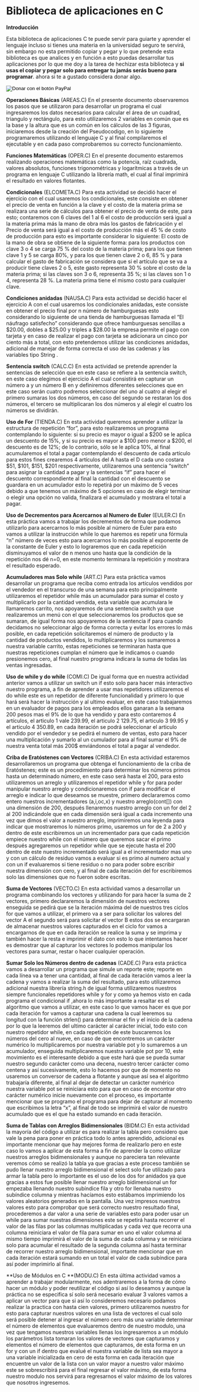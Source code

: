 # Biblioteca de aplicaciones en C

**Introducción**

Esta biblioteca de aplicaciones C te puede servir para guiarte y aprender el lenguaje incluso si tienes una materia en la universidad seguro te servirá, sin embargo no esta permitido copiar y pegar y lo que pretende esta biblioteca es que analices y en función a esto puedas desarrollar tus aplicaciones por lo que me doy a la tarea de hechizar esta biblioteca y **si usas el copiar y pegar solo para entregar tu jamás serás bueno para programar**. ahora si te a gustado considera donar algo.

<form action="https://www.paypal.com/cgi-bin/webscr" method="post" target="_top">
<input type="hidden" name="cmd" value="_s-xclick" />
<input type="hidden" name="hosted_button_id" value="8CJHCFZUQG9PL" />
<input type="image" src="https://www.paypalobjects.com/es_XC/MX/i/btn/btn_donateCC_LG.gif" border="0" name="submit" title="PayPal - The safer, easier way to pay online!" alt="Donar con el botón PayPal" />
<img alt="" border="0" src="https://www.paypal.com/es_MX/i/scr/pixel.gif" width="1" height="1" />
</form>

**Operaciones Básicas** (AREAS.C)
En el presente documento observaremos los pasos que se utilizaron para desarrollar un programa el cual ingresaremos los datos necesarios para calcular el área de un cuadrad, triangulo y rectángulo, para esto utilizaremos 2 variables en común que es la base y la altura que es un común en los cálculos de las 3 figuras, iniciaremos desde la creación del Pseudocodigo, en lo siguiente programaremos utilizando el lenguaje C y al final compilaremos el ejecutable y en cada paso comprobaremos su correcto funcionamiento.

**Funciones Matemáticas** (OPER.C)
En el presente documento estaremos realizando operaciones matemáticas como la
potencia, raíz cuadrada, valores absolutos, funciones trigonométricas y logarítmicas a
través de un programa en lenguaje C utilizando la librería math, el cual al final
imprimirá el resultado en valores flotantes.

**Condicionales** (ELCOMETA.C)
Para esta actividad se decidió hacer el ejercicio con el cual usaremos los
condicionales, este consiste en obtener el precio de venta en función a la clave y el
costo de la materia prima se realizara una serie de cálculos para obtener el precio de
venta de este, para esto; contaremos con 6 claves del 1 al 6 el costo de producción
será igual a la materia prima más la mano de obra más los gastos de fabricación y el
Precio de venta será igual a el costo de producción más el 45 % de costo de
producción para esto es importante considerar lo siguiente: El costo de la mano de
obra se obtiene de la siguiente forma: para los productos con clave 3 o 4 se carga 75 %
del costo de la materia prima; para los que tienen clave 1 y 5 se carga 80%, y para los
que tienen clave 2 o 6, 85 % y para calcular el gasto de fabricación se considera que si
el artículo que se va a producir tiene claves 2 o 5, este gasto representa 30 % sobre el
costo de la materia prima; si las claves son 3 o 6, representa 35 %; si las claves son 1 o
4, representa 28 %. La materia prima tiene el mismo costo para cualquier clave.

**Condiciones anidadas** (NAUSA.C)
Para esta actividad se decidió hacer el ejercicio A con el cual usaremos los
condicionales anidadas, este consiste en obtener el precio final por n número de
hamburguesas esto considerando lo siguiente de una tienda de hamburguesas
llamada el “El náufrago satisfecho” considerando que ofrece hamburguesas sencillas a
$20.00, dobles a $25.00 y triples a $28.00 la empresa permite el pago con tarjeta y en
caso de realizar el pago con tarjeta se adicionara un cinco por ciento más a total, con
esto pretendemos utilizar las condiciones anidadas, adicional de manejar de forma
correcta el uso de las cadenas y las variables tipo String .

**Sentencia switch** (CALC.C)
En esta actividad se pretende aprender la sentencias de selección que en este caso
se refiere a la sentencia switch, en este caso elegimos el ejercicio A el cual consistirá
en capturar un número a y un número B en y definiremos diferentes selecciones que en
este caso serán cuatro podremos seleccionar del uno al cuatro al elegir el primero
sumaras los dos números, en caso del segundo se restaran los dos números, el tercero
se multiplicaran los dos números y al elegir el cuatro los números se dividirán.

**Uso de For** (TIENDA.C)
En esta actividad queremos aprender a utilizar la estructura de repetición “for”, para esto realizaremos un programa contemplando lo siguiente: si su precio es mayor o igual a $200 se le aplica un descuento de 15%, y si su precio es mayor a $100 pero menor a $200, el descuento es de 12%; de lo contrario, sólo se le aplica 10%, al final acumularemos el total a pagar contemplando el descuento de cada artículo para estos fines crearemos 4 artículos del A hasta el D cada uno costara $51, $101, $151, $201 respectivamente, utilizaremos una sentencia “switch” para asignar la cantidad a pagar y la sentencias “if” para hacer el descuento correspondiente al final la cantidad con el descuento se guardara en un acumulador esto lo repetirá por un máximo de 5 veces debido a que tenemos un máximo de 5 opciones en caso de elegir terminar o elegir una opción no valida, finalizara el acumulado y mostrara el total a pagar.

**Uso de Decrementos para Acercarnos al Numero de Euler**  (EULER.C)
En esta práctica vamos a trabajar los decrementos de forma que podamos utilizarlo para acercarnos lo más posible al número de Euler para esto vamos a utilizar la instrucción while lo que haremos es repetir una fórmula “n” número de veces esto para acercarnos lo más posible al exponente de la constante de Euler y esto lo lograremos que en cada repetición disminuyamos el valor de n menos uno hasta que la condición de la repetición nos dé n=0, en este momento terminara la repetición y mostrara el resultado esperado.

**Acumuladores mas Solo while** (ART.C)
Para esta práctica vamos desarrollar un programa que reciba como entrada los artículos vendidos por el vendedor en el transcurso de una semana para esto principalmente utilizaremos el repetidor while más un acumulador para sumar el costo y multiplicarlo por la cantidad vendida, esta variable que acumulara le llamaremos carrito, nos apoyaremos de una sentencia switch ya que realizaremos un menú con el que seleccionaremos los productos que se sumaran, de igual forma nos apoyaremos de la sentencia if para cuando decidamos no seleccionar algo de forma correcta y evitar los errores lo más posible, en cada repetición solicitaremos el número de producto y la cantidad de productos vendidos, lo multiplicaremos y los sumaremos a nuestra variable carrito, estas repeticiones se terminaran hasta que nuestras repeticiones cumplan el número que le indicamos o cuando presionemos cero, al final nuestro programa indicara la suma de todas las ventas ingresadas.

**Uso de while y do while** (COMI.C)
De igual forma que en nuestra actividad anterior vamos a utilizar un switch un if esto
solo para hacer más interactivo nuestro programa, a fin de aprender a usar mas
repetidores utilizaremos el do while este es un repetidor de diferente funcionalidad y
primero lo que hará será hacer la instrucción y al ultimo evaluar, en este caso
trabajaremos en un evaluador de pagos para los empleados ellos ganaran a la semana
200 pesos mas el 9% de lo que ha vendido y para esto contaremos 4 artículos, el
articulo 1 vale 239.99, el articulo 2 129.75, el articulo 3 99.95 y el articulo 4 350.89, en
cada iteración se podrá seleccionar el articulo vendido por el vendedor y se pedirá el
numero de ventas, esto para hacer una multiplicación y sumarlo al un cumulador para
al final sumar el 9% de nuestra venta total más 200$ enviándonos el total a pagar al
vendedor.

**Criba de Eratóstenes con Vectores** (CRIBA.C)
En esta actividad estaremos desarrollaremos un programa que obtenga el funcionamiento de la criba de Eratóstenes; este es un procedimiento para determinar los números primos hasta un determinado número, en este caso será hasta el 200, para esto utilizaremos un arreglo y utilizaremos el repetidor while y for para poder manipular nuestro arreglo y condicionaremos con if para modificar el arreglo e indicar lo que deseamos se muestre, primero declararemos como entero nuestros incrementadores (a,i,oc,x) y nuestro arreglo(cont[]) con una dimensión de 200, después llenaremos nuestro arreglo con un for del 2 al 200 indicándole que en cada dimensión será igual a cada incremento una vez que dimos el valor a nuestro arreglo, imprimiremos una leyenda para indicar que mostraremos lo números primo, usaremos un for de 2 a 200 y dentro de este escribiremos un un incrementador para que cada repetición empiece nuestro while con el número que queremos sacar el primo después agregaremos un repetidor while que se ejecute hasta el 200 dentro de este nuestro incrementado será igual a el incrementador mas uno y con un cálculo de residuo vamos a evaluar si es primo al numero actual y con un if evaluaremos si tiene residuo o no para poder sobre escribir nuestra dimensión con cero, y al final de cada iteración del for escribiremos solo las dimensiones que no fueron sobre escritas.

**Suma de Vectores** (VECTO.C)
En esta actividad vamos a desarrollar un programa combinando los vectores y utilizando for para hacer la suma de 2 vectores, primero declararemos la dimensión de nuestros vectores enseguida se pedirá que se la iteración máxima del de nuestros tres ciclos for que vamos a utilizar, el primero va a ser para solicitar los valores del vector A el segundo será para solicitar el vector B estos dos se encargaran de almacenar nuestros valores capturados en el ciclo for vamos a encargarnos de que en cada iteración se realice la suma y se imprima y también hacer la resta e imprimir el dato con esto lo que intentamos hacer es demostrar que al capturar los vectores lo podemos manipular los vectores para sumar, restar o hacer cualquier operación.

**Sumar Solo los Números dentro de cadenas** (CADE.C)
Para esta práctica vamos a desarrollar un programa que simule un reporte este; reporte en cada línea va a tener una cantidad, al final de cada iteración vamos a leer la cadena y vamos a realizar la suma del resultado, para esto utilizaremos adicional nuestra librería string.h de igual forma utilizaremos nuestros siempre funcionales repetidores while y for y como ya hemos visto en cada programa el condicional if ,ahora lo más importante a resaltar es el algoritmo que vamos a utilizar, en este caso lo que vamos hacer es que por cada iteración for vamos a capturar una cadena la cual leeremos su longitud con la función strlen() para determinar el fin y el inicio de la cadena por lo que la leeremos del ultimo carácter al carácter inicial, todo esto con nuestro repetidor while, en cada repetición de este buscaremos los números del cero al nueve, en caso de que encontremos un carácter numérico lo multiplicaremos por nuestra variable pot y lo sumaremos a un acumulador, enseguida multiplicaremos nuestra variable pot por 10, este movimiento es el interesante debido a que este hará que se pueda sumar nuestro segundo carácter como una decena, nuestro tercer carácter como centena y así sucesivamente, esto lo hacemos por que de momento no usaremos un conversor de cadena a flotante y aunque así sea el algoritmo trabajaría diferente, al final al dejar de detectar un carácter numérico nuestra variable pot se reiniciara esto para que en caso de encontrar otro carácter numérico inicie nuevamente con el proceso, es importante mencionar que se programo el programa para dejar de capturar al momento que escribimos la letra “x”, al final de todo se imprimirá el valor de nuestro acumulado que es el que ha estado sumando en cada iteración.

**Suma de Tablas con Arreglos Bidimensionales** (BIDM.C)
En esta actividad la mayoría del código a utilizar es para realizar la tabla pero considero que vale la pena para poner en práctica todo lo antes aprendido, adicional es importante mencionar que hay mejores forma de realizarlo pero en este caso lo vamos a aplicar de esta forma a fin de aprender la como utilizar nuestros arreglos bidimensionales y aunque no pareciera tan relevante veremos cómo se realizó la tabla ya que gracias a este proceso también se pudo llenar nuestro arreglo bidimensional el select solo fue utilizado para armar la tabla pero lo importante es el uso de los dos for anidados ya que gracias a estos fue posible llenar nuestro arreglo bidimensional un for empezaba llenando nuestro subíndice fila y otro for llenaba nuestro subíndice columna y mientras hacíamos esto estábamos imprimiendo los valores aleatorios generados en la pantalla.
Una vez impresos nuestros valores esto para comprobar que será correcto nuestro resultado final, procederemos a dar valor a una serie de variables esto para poder usar un while para sumar nuestras dimensiones este se repetirá hasta recorrer el valor de las filas por las columnas multiplicadas y cada vez que recorra una columna reiniciara el valor de fila para sumar en uno el valor columna al mismo tiempo imprimirá el valor de la suma de cada columna y se reiniciara solo para acumular el resultado de la segunda columna así hasta terminar de recorrer nuestro arreglo bidimensional, importante mencionar que en cada iteración estará sumando en un total el valor de cada subíndice para así poder imprimirlo al final.

**Uso de Módulos en C **(MODU.C)
En esta última actividad vamos a aprender a trabajar modularmente, nos adentraremos a la forma de cómo hacer un módulo y poder reutilizar el código si así lo deseamos y aunque la práctica no se especifica sí solo será necesario evaluar 3 valores vamos a aplicar un vector para que si así lo consideremos necesario podamos realizar la practica con hasta cien valores, primero utilizaremos nuestro for esto para capturar nuestros valores en una lista de vectores el cual solo será posible detener al ingresar el número cero más una variable determinar el número de elementos que evaluaremos dentro de nuestro modulo, una vez que tengamos nuestros variables llenas los ingresaremos a un módulo los parámetros lista tomaran los valores de vectores que capturamos y elementos el número de elementos que capturamos, de esta forma en un for y con un if dentro que evalué el nuestra variable de lista sea mayor a una variable inicializada en cero de esta forma en cada iteración que encuentre un valor de la lista con un valor mayor a nuestro valor máximo este se sobrescribirá para el final regresar el valor máximo, de esta forma nuestro modulo nos servirá para regresarnos el valor máximo de los valores que nosotros ingresemos.

